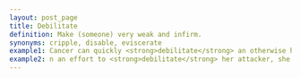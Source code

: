 ```yaml
---
layout: post_page
title: Debilitate
definition: Make (someone) very weak and infirm.
synonyms: cripple, disable, eviscerate
example1: Cancer can quickly <strong>debilitate</strong> an otherwise healthy person.
example2: n an effort to <strong>debilitate</strong> her attacker, she delivered a quick kick to the groin.
---
```

